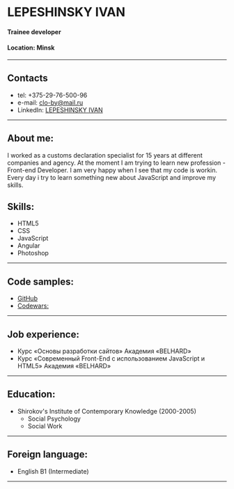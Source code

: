 # LEPESHINSKY IVAN

#### Trainee developer
#### Location: Minsk
---

## Contacts

- tel: +375-29-76-500-96
- e-mail: clo-by@mail.ru
- LinkedIn: [LEPESHINSKY IVAN](https://www.linkedin.com/in/%D0%B8%D0%B2%D0%B0%D0%BD-%D0%BB%D0%B5%D0%BF%D0%B5%D1%88%D0%B8%D0%BD%D1%81%D0%BA%D0%B8%D0%B9-43926a206/)

---

## About me:

I worked as a customs declaration specialist for 15 years at different companies and agency. At the moment I am trying to learn new profession - Front-end Developer. I am very happy when I see that my code is workin. Every day i try to learn something new about JavaScript and improve my skills.

## Skills:

- HTML5
- CSS
- JavaScript
- Angular
- Photoshop

---

## Code samples:

- [GitHub](https://github.com/Ivan-Lepeshinsky)
- [Codewars:](https://www.codewars.com/users/Ivan%20Lepiashynski)

---

## Job experience:

- Курс «Основы разработки сайтов» Академия «BELHARD»
- Курс «Современный Front-End c использованием JavaScript и HTML5» Академия «BELHARD»

---

## Education:

- Shirokov's Institute of Contemporary Knowledge (2000-2005)
  - Social Psychology
  - Social Work

---

## Foreign language:

- English B1 (Intermediate)

---
